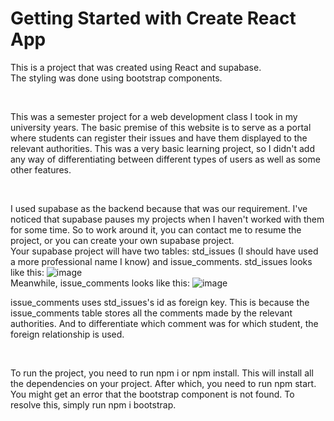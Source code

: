 # Getting Started with Create React App

This is a project that was created using React and supabase. <br>
The styling was done using bootstrap components. 

<br>

This was a semester project for a web development class I took in my university years. The basic premise of this website is to serve as a portal where students can register their issues and have them displayed to the relevant authorities. This was a very basic learning project, so I didn't add any way of differentiating between different types of users as well as some other features.

<br>

I used supabase as the backend because that was our requirement. I've noticed that supabase pauses my projects when I haven't worked with them for some time. So to work around it, you can contact me to resume the project, or you can create your own supabase project. <br>
Your supabase project will have two tables: std_issues (I should have used a more professional name I know) and issue_comments. 
std_issues looks like this:
![image](https://github.com/IbrahimBM2714/student_issue_tracking_system/assets/115867055/cd54a969-e87b-4b39-b1a8-baec87891568)
<br>
Meanwhile, issue_comments looks like this: 
![image](https://github.com/IbrahimBM2714/student_issue_tracking_system/assets/115867055/7aef007e-d4f2-4693-9809-a30bc64a26c6)

issue_comments uses std_issues's id as foreign key. This is because the issue_comments table stores all the comments made by the relevant authorities. And to differentiate which comment was for which student, the foreign relationship is used.


<br> 

To run the project, you need to run npm i or npm install. This will install all the dependencies on your project. After which, you need to run npm start.
You might get an error that the bootstrap component is not found. To resolve this, simply run npm i bootstrap.
